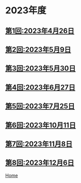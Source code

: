 # 2023年度

## [第1回:2023年4月26日](2023-04-26.md)
## [第2回:2023年5月9日](2023-05-09.md)
## [第3回:2023年5月30日](2023-05-30.md)
## [第4回:2023年6月27日](2023-06-27.md)
## [第5回:2023年7月25日](2023-07-25.md)
## [第6回:2023年10月11日](2023-10-11.md)
## [第7回:2023年11月8日](2023-11-08.md)
## [第8回:2023年12月6日](2023-12-06.md)
<!--## [第9回:2024年1月11日](2024-01-11.md)-->
[Home](../index.md)